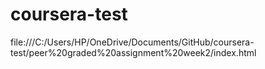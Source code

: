 # coursera-test

file:///C:/Users/HP/OneDrive/Documents/GitHub/coursera-test/peer%20graded%20assignment%20week2/index.html
